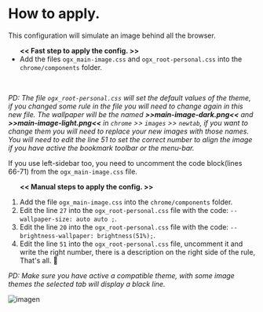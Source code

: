 # How to apply.
<p>This configuration will simulate an image behind all the browser.</p>
<ul><b><< Fast step to apply the config. >></b>
<li>Add the files <code>ogx_main-image.css</code> and <code>ogx_root-personal.css</code> into the <code>chrome/components</code> folder.</li></ul></br>

<p><i>PD: The file <code>ogx_root-personal.css</code> will set the default values of the theme, if you changed some rule in the file you will need to change again in this new file. The wallpaper will be the named <b>>>main-image-dark.png<<</b> and <b>>>main-image-light.png<<</b> in <code>chrome</code> >> <code>images</code> >> <code>newtab</code>, if you want to change them you will need to replace your new images with those names.</br>You will need to edit the line 51 to set the correct number to align the image if you have active the bookmark toolbar or the menu-bar.</i></p>

<p>If you use left-sidebar too, you need to uncomment the code block(lines 66-71) from the <code>ogx_main-image.css</code> file.</p>

<ol><p><b><< Manual steps to apply the config. >></b></p>
  <li>Add the file <code>ogx_main-image.css</code> into the <code>chrome/components</code> folder.</li>
  <li>Edit the line <code>27</code> into the <code>ogx_root-personal.css</code> file with the code: <code>--wallpaper-size: auto auto ;</code>.</li>
  <li>Edit the line <code>20</code> into the <code>ogx_root-personal.css</code> file with the code: <code>--brightness-wallpaper: brightness(51%);</code>.</li>
  <li> Edit the line <code>51</code> into the <code>ogx_root-personal.css</code> file, uncomment it and write the right number, 
  there is a description on the right side of the rule, That's all. 💙</li>
</ol>

<p><i>PD: Make sure you have active a compatible theme, with some image themes the selected tab will display a black line.</i></p>

![imagen](https://user-images.githubusercontent.com/22057609/201480011-086347f8-db3a-4c31-993c-b040d679e393.png)
